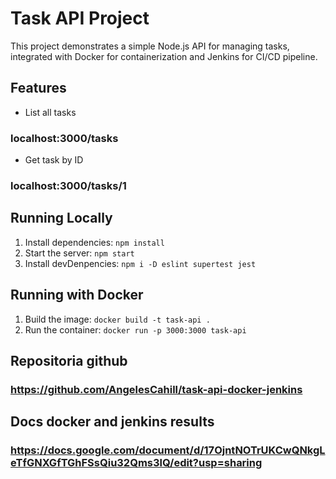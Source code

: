 # Task API Project

This project demonstrates a simple Node.js API for managing tasks, integrated with Docker for containerization and Jenkins for CI/CD pipeline.

## Features

- List all tasks  
### localhost:3000/tasks
- Get task by ID
### localhost:3000/tasks/1

## Running Locally

1. Install dependencies: `npm install`  
2. Start the server: `npm start`
3. Install devDenpencies: `npm i -D eslint supertest jest`

## Running with Docker

1. Build the image: `docker build -t task-api .`  
2. Run the container: `docker run -p 3000:3000 task-api`

## Repositoria github
### https://github.com/AngelesCahill/task-api-docker-jenkins

## Docs docker and jenkins results
### https://docs.google.com/document/d/17OjntNOTrUKCwQNkgLeTfGNXGfTGhFSsQiu32Qms3lQ/edit?usp=sharing

